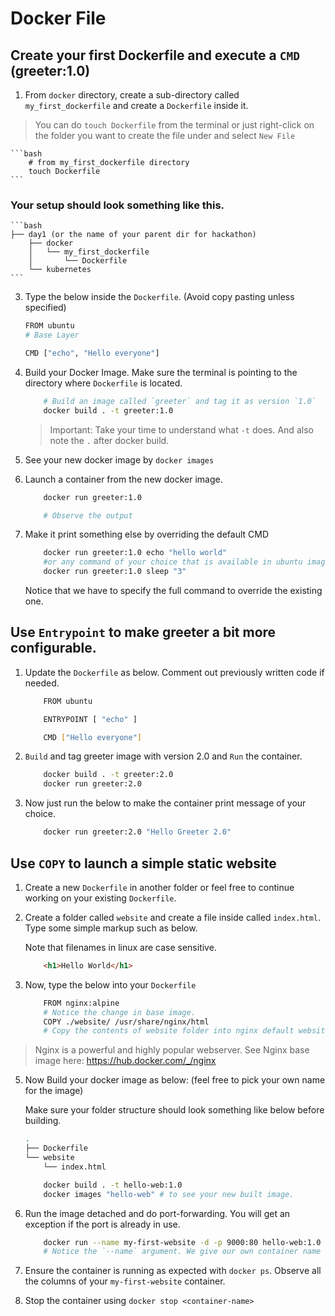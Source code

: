 # Docker File

## Create your first Dockerfile and execute a `CMD` (greeter:1.0)

1. From `docker` directory, create a sub-directory called `my_first_dockerfile` and create a `Dockerfile` inside it.

> You can do `touch Dockerfile` from the terminal or just right-click on the folder you want to create the file under and select `New File`

    ```bash
        # from my_first_dockerfile directory
        touch Dockerfile
    ```    
    
### Your setup should look something like this.
    
    ```bash
    ├── day1 (or the name of your parent dir for hackathon)
        ├── docker
        │   └── my_first_dockerfile
        │       └── Dockerfile
        └── kubernetes
    ```

3. Type the below inside the `Dockerfile`. (Avoid copy pasting unless specified)

    ```bash
    FROM ubuntu 
    # Base Layer

    CMD ["echo", "Hello everyone"]

    ```

4. Build your Docker Image. Make sure the terminal is pointing to the directory where `Dockerfile` is located.    

    ```bash
        # Build an image called `greeter` and tag it as version `1.0`
        docker build . -t greeter:1.0
    ```

    > Important: Take your time to understand what `-t` does. And also note the `.` after docker build. 

5. See your new docker image by `docker images`

6. Launch a container from the new docker image.

    ```bash
        docker run greeter:1.0

        # Observe the output
    ```

7. Make it print something else by overriding the default CMD

    ```bash
        docker run greeter:1.0 echo "hello world"
        #or any command of your choice that is available in ubuntu image
        docker run greeter:1.0 sleep "3"
    ```
    Notice that we have to specify the full command to override the existing one.

## Use `Entrypoint` to make greeter a bit more configurable.

1. Update the `Dockerfile` as below. Comment out previously written code if needed.

    ```bash
        FROM ubuntu

        ENTRYPOINT [ "echo" ]

        CMD ["Hello everyone"]
    ```

2. `Build` and tag greeter image with version 2.0 and `Run` the container.

    ```bash
        docker build . -t greeter:2.0 
        docker run greeter:2.0
    ```
3. Now just run the below to make the container print message of your choice.

    ```bash
        docker run greeter:2.0 "Hello Greeter 2.0"
    ```

## Use `COPY` to launch a simple static website

1. Create a new `Dockerfile` in another folder or feel free to continue working on your existing `Dockerfile`. 

2. Create a folder called `website` and create a file inside called `index.html`. Type some simple markup such as below.

    Note that filenames in linux are case sensitive. 

    ```html
        <h1>Hello World</h1>
    ```

3. Now, type the below into your `Dockerfile`

    ```bash
        FROM nginx:alpine 
        # Notice the change in base image. 
        COPY ./website/ /usr/share/nginx/html
        # Copy the contents of website folder into nginx default website location
    ```

>Nginx is a powerful and highly popular webserver. See Nginx base image here: https://hub.docker.com/_/nginx

5. Now Build your docker image as below: (feel free to pick your own name for the image)

    Make sure your folder structure should look something like below before building.

    ```bash
    .
    ├── Dockerfile
    └── website
        └── index.html
    ```

    ```bash
        docker build . -t hello-web:1.0
        docker images "hello-web" # to see your new built image. 
    ```

5. Run the image detached and do port-forwarding. You will get an exception if the port is already in use.

    ```bash
        docker run --name my-first-website -d -p 9000:80 hello-web:1.0
        # Notice the `--name` argument. We give our own container name this time.
    ```

6. Ensure the container is running as expected with `docker ps`. Observe all the columns of your `my-first-website` container.

7. Stop the container using `docker stop <container-name>`



